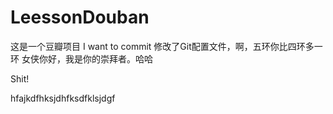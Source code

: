 # LeessonDouban
这是一个豆瓣项目
I want to commit
修改了Git配置文件，啊，五环你比四环多一环
女侠你好，我是你的崇拜者。哈哈


Shit!


hfajkdfhksjdhfksdfklsjdgf

